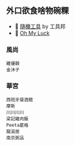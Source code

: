 ## 外口欲食啥物碗粿
- :dart: [隨機工具](https://tw.piliapp.com/label/random/) by 工具邦
- :dart: [Oh My Luck](https://ohmyluck.com/zh-tw/)

### 風尚
```
雞優穀
金沐子
```

### 華宮
```
西班牙餐酒館
摩斯
川川川川
梁記雞肉飯
Peeta葛格
龍涎居
南京粥品
```
